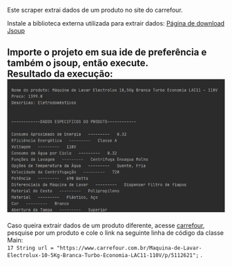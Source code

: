 Este scraper extrai dados de um produto no site do carrefour.  


Instale a biblioteca externa utilizada para extrair
dados: [Página de download Jsoup](https://jsoup.org/download)  

Importe o projeto em sua ide de preferência e também o jsoup, então execute.  
Resultado da execução:  
<img src="./imgs/execucaoScraper.png"></img>  
---
Caso queira extrair dados de um produto diferente, acesse [carrefour](www.carrefour.com.br),
pesquise por um produto e cole o link na seguinte linha de código da classe Main:  
`17 String url = "https://www.carrefour.com.br/Maquina-de-Lavar-Electrolux-10-5Kg-Branca-Turbo-Economia-LAC11-110V/p/5112621";` . 